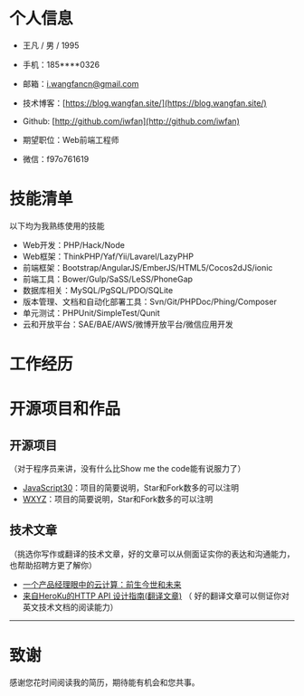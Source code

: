 # 个人信息

 - 王凡 / 男 / 1995
 
 - 手机：185****0326

 - 邮箱：i.wangfancn@gmail.com
 
 - 技术博客：[https://blog.wangfan.site/](https://blog.wangfan.site/)
 
 - Github: [http://github.com/iwfan](http://github.com/iwfan)
 
 - 期望职位：Web前端工程师
 
 - 微信：f97o761619


# 技能清单

以下均为我熟练使用的技能

* Web开发：PHP/Hack/Node
* Web框架：ThinkPHP/Yaf/Yii/Lavarel/LazyPHP
* 前端框架：Bootstrap/AngularJS/EmberJS/HTML5/Cocos2dJS/ionic
* 前端工具：Bower/Gulp/SaSS/LeSS/PhoneGap
* 数据库相关：MySQL/PgSQL/PDO/SQLite
* 版本管理、文档和自动化部署工具：Svn/Git/PHPDoc/Phing/Composer
* 单元测试：PHPUnit/SimpleTest/Qunit
* 云和开放平台：SAE/BAE/AWS/微博开放平台/微信应用开发


# 工作经历


# 开源项目和作品

## 开源项目

（对于程序员来讲，没有什么比Show me the code能有说服力了）

* [JavaScript30](http://github.com/yourname/projectname)：项目的简要说明，Star和Fork数多的可以注明
* [WXYZ](http://github.com/yourname/projectname)：项目的简要说明，Star和Fork数多的可以注明

## 技术文章

（挑选你写作或翻译的技术文章，好的文章可以从侧面证实你的表达和沟通能力，也帮助招聘方更了解你）

* [一个产品经理眼中的云计算：前生今世和未来](http://get.jobdeer.com/706.get)
* [来自HeroKu的HTTP API 设计指南\(翻译文章\)](http://get.jobdeer.com/343.get) （ 好的翻译文章可以侧证你对英文技术文档的阅读能力）

---

# 致谢

感谢您花时间阅读我的简历，期待能有机会和您共事。
